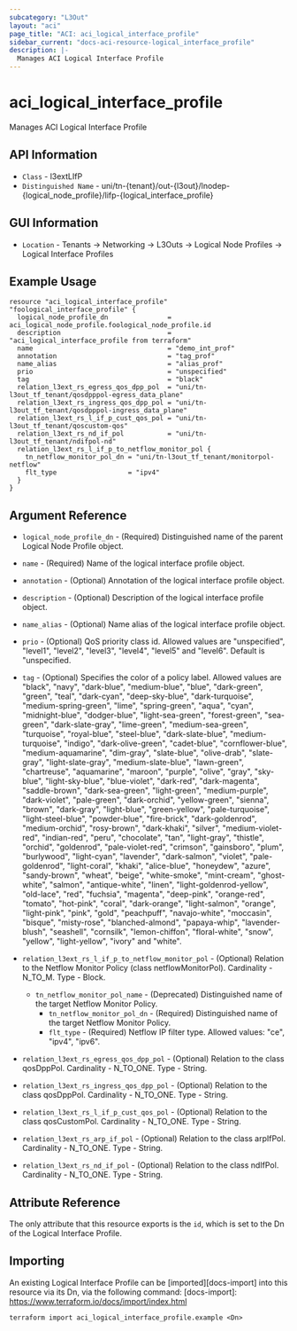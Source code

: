 ```yaml
---
subcategory: "L3Out"
layout: "aci"
page_title: "ACI: aci_logical_interface_profile"
sidebar_current: "docs-aci-resource-logical_interface_profile"
description: |-
  Manages ACI Logical Interface Profile
---
```


# aci_logical_interface_profile

Manages ACI Logical Interface Profile

## API Information

- `Class` - l3extLIfP
- `Distinguished Name` - uni/tn-{tenant}/out-{l3out}/lnodep-{logical_node_profile}/lifp-{logical_interface_profile}

## GUI Information

- `Location` - Tenants -> Networking -> L3Outs -> Logical Node Profiles -> Logical Interface Profiles

## Example Usage

```hcl
resource "aci_logical_interface_profile" "foological_interface_profile" {
  logical_node_profile_dn               = aci_logical_node_profile.foological_node_profile.id
  description                           = "aci_logical_interface_profile from terraform"
  name                                  = "demo_int_prof"
  annotation                            = "tag_prof"
  name_alias                            = "alias_prof"
  prio                                  = "unspecified"
  tag                                   = "black"
  relation_l3ext_rs_egress_qos_dpp_pol  = "uni/tn-l3out_tf_tenant/qosdpppol-egress_data_plane"
  relation_l3ext_rs_ingress_qos_dpp_pol = "uni/tn-l3out_tf_tenant/qosdpppol-ingress_data_plane"
  relation_l3ext_rs_l_if_p_cust_qos_pol = "uni/tn-l3out_tf_tenant/qoscustom-qos"
  relation_l3ext_rs_nd_if_pol           = "uni/tn-l3out_tf_tenant/ndifpol-nd"
  relation_l3ext_rs_l_if_p_to_netflow_monitor_pol {
    tn_netflow_monitor_pol_dn = "uni/tn-l3out_tf_tenant/monitorpol-netflow"
    flt_type                  = "ipv4"
  }
}
```

## Argument Reference

- `logical_node_profile_dn` - (Required) Distinguished name of the parent Logical Node Profile object.
- `name` - (Required) Name of the logical interface profile object.
- `annotation` - (Optional) Annotation of the logical interface profile object.
- `description` - (Optional) Description of the logical interface profile object.
- `name_alias` - (Optional) Name alias of the logical interface profile object.
- `prio` - (Optional) QoS priority class id. Allowed values are "unspecified", "level1", "level2", "level3", "level4", "level5" and "level6". Default is "unspecified.
- `tag` - (Optional) Specifies the color of a policy label. Allowed values are "black", "navy", "dark-blue", "medium-blue", "blue", "dark-green", "green", "teal", "dark-cyan", "deep-sky-blue", "dark-turquoise", "medium-spring-green", "lime", "spring-green", "aqua", "cyan", "midnight-blue", "dodger-blue", "light-sea-green", "forest-green", "sea-green", "dark-slate-gray", "lime-green", "medium-sea-green", "turquoise", "royal-blue", "steel-blue", "dark-slate-blue", "medium-turquoise", "indigo", "dark-olive-green", "cadet-blue", "cornflower-blue", "medium-aquamarine", "dim-gray", "slate-blue", "olive-drab", "slate-gray", "light-slate-gray", "medium-slate-blue", "lawn-green", "chartreuse", "aquamarine", "maroon", "purple", "olive", "gray", "sky-blue", "light-sky-blue", "blue-violet", "dark-red", "dark-magenta", "saddle-brown", "dark-sea-green", "light-green", "medium-purple", "dark-violet", "pale-green", "dark-orchid", "yellow-green", "sienna", "brown", "dark-gray", "light-blue", "green-yellow", "pale-turquoise", "light-steel-blue", "powder-blue", "fire-brick", "dark-goldenrod", "medium-orchid", "rosy-brown", "dark-khaki", "silver", "medium-violet-red", "indian-red", "peru", "chocolate", "tan", "light-gray", "thistle", "orchid", "goldenrod", "pale-violet-red", "crimson", "gainsboro", "plum", "burlywood", "light-cyan", "lavender", "dark-salmon", "violet", "pale-goldenrod", "light-coral", "khaki", "alice-blue", "honeydew", "azure", "sandy-brown", "wheat", "beige", "white-smoke", "mint-cream", "ghost-white", "salmon", "antique-white", "linen", "light-goldenrod-yellow", "old-lace", "red", "fuchsia", "magenta", "deep-pink", "orange-red", "tomato", "hot-pink", "coral", "dark-orange", "light-salmon", "orange", "light-pink", "pink", "gold", "peachpuff", "navajo-white", "moccasin", "bisque", "misty-rose", "blanched-almond", "papaya-whip", "lavender-blush", "seashell", "cornsilk", "lemon-chiffon", "floral-white", "snow", "yellow", "light-yellow", "ivory" and "white".

- `relation_l3ext_rs_l_if_p_to_netflow_monitor_pol` - (Optional) Relation to the Netflow Monitor Policy (class netflowMonitorPol). Cardinality - N_TO_M. Type - Block.
  - `tn_netflow_monitor_pol_name` - (Deprecated) Distinguished name of the target Netflow Monitor Policy.
	- `tn_netflow_monitor_pol_dn` - (Required) Distinguished name of the target Netflow Monitor Policy.
	- `flt_type` - (Required) Netflow IP filter type. Allowed values: "ce", "ipv4", "ipv6".
- `relation_l3ext_rs_egress_qos_dpp_pol` - (Optional) Relation to the class qosDppPol. Cardinality - N_TO_ONE. Type - String.
- `relation_l3ext_rs_ingress_qos_dpp_pol` - (Optional) Relation to the class qosDppPol. Cardinality - N_TO_ONE. Type - String.
- `relation_l3ext_rs_l_if_p_cust_qos_pol` - (Optional) Relation to the class qosCustomPol. Cardinality - N_TO_ONE. Type - String.
- `relation_l3ext_rs_arp_if_pol` - (Optional) Relation to the class arpIfPol. Cardinality - N_TO_ONE. Type - String.
- `relation_l3ext_rs_nd_if_pol` - (Optional) Relation to the class ndIfPol. Cardinality - N_TO_ONE. Type - String.

## Attribute Reference

The only attribute that this resource exports is the `id`, which is set to the
Dn of the Logical Interface Profile.

## Importing

An existing Logical Interface Profile can be [imported][docs-import] into this resource via its Dn, via the following command:
[docs-import]: https://www.terraform.io/docs/import/index.html

```
terraform import aci_logical_interface_profile.example <Dn>
```
